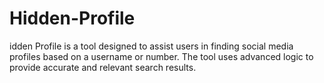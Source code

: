 # Hidden-Profile
idden Profile is a tool designed to assist users in finding social media profiles based on a username or number. The tool uses advanced logic to provide accurate and relevant search results.
